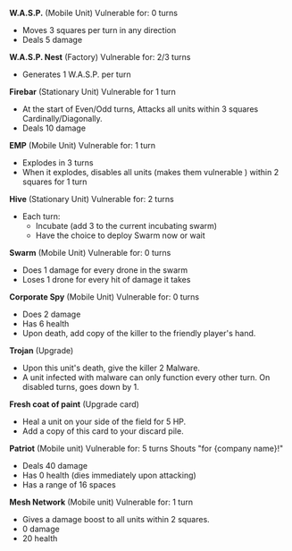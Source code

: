 __W.A.S.P.__
(Mobile Unit)
Vulnerable for: 0 turns
- Moves 3 squares per turn in any direction
- Deals 5 damage 


__W.A.S.P. Nest__
(Factory)
Vulnerable for: 2/3 turns
- Generates 1 W.A.S.P. per turn

__Firebar__
(Stationary Unit)
Vulnerable for 1 turn
- At the start of Even/Odd turns, Attacks all units within 3 squares Cardinally/Diagonally.
- Deals 10 damage

__EMP__
(Mobile Unit)
Vulnerable for: 1 turn
- Explodes in 3 turns
- When it explodes, disables all units (makes them vulnerable ) within 2 squares for 1 turn


__Hive__
(Stationary Unit)
Vulnerable for: 2 turns
- Each turn:
    - Incubate (add 3 to the current incubating swarm)
    - Have the choice to deploy Swarm now or wait

__Swarm__
(Mobile Unit)
Vulnerable for: 0 turns
- Does 1 damage for every drone in the swarm
- Loses 1 drone for every hit of damage it takes

__Corporate Spy__
(Mobile Unit)
Vulnerable for: 0 turns
- Does 2 damage
- Has 6 health
- Upon death, add copy of the killer to the friendly player's hand.

__Trojan__
(Upgrade)
- Upon this unit's death, give the killer 2 Malware.
- A unit infected with malware can only function every other turn. On disabled turns, goes down by 1.

__Fresh coat of paint__
(Upgrade card)
- Heal a unit on your side of the field for 5 HP.
- Add a copy of this card to your discard pile.

__Patriot__
(Mobile unit)
Vulnerable for: 5 turns
Shouts "for {company name}!"
- Deals 40 damage
- Has 0 health (dies immediately upon attacking)
- Has a range of 16 spaces

__Mesh Network__
(Mobile unit)
Vulnerable for: 1 turn
- Gives a damage boost to all units within 2 squares.
- 0 damage
- 20 health


